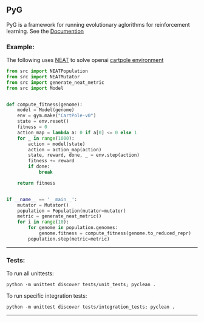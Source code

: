 ## PyG

PyG is a framework for running evolutionary aglorithms for 
reinforcement learning. 
See the [Documention](DOCUMENTATION.md)

### Example:

The following uses [NEAT](http://nn.cs.utexas.edu/downloads/papers/stanley.ec02.pdf) to solve openai 
[cartpole environment](https://gym.openai.com/envs/CartPole-v1/)

```python
from src import NEATPopulation
from src import NEATMutator
from src import generate_neat_metric
from src import Model


def compute_fitness(genome):
    model = Model(genome)
    env = gym.make("CartPole-v0")
    state = env.reset()
    fitness = 0
    action_map = lambda a: 0 if a[0] <= 0 else 1
    for _ in range(1000):
        action = model(state)
        action = action_map(action)
        state, reward, done, _ = env.step(action)
        fitness += reward
        if done:
            break

    return fitness


if __name__ == '__main__':
    mutator = Mutator()
    population = Population(mutator=mutator)
    metric = generate_neat_metric()
    for i in range(10):
        for genome in population.genomes:
            genome.fitness = compute_fitness(genome.to_reduced_repr)
        population.step(metric=metric)

```

___

### Tests:

To run all unittests:

```shell
python -m unittest discover tests/unit_tests; pyclean .
```

To run specific integration tests:

```shell
python -m unittest discover tests/integration_tests; pyclean .
```

___

